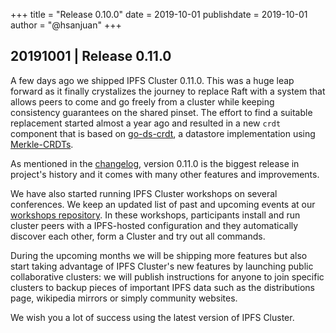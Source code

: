 +++
title = "Release 0.10.0"
date = 2019-10-01
publishdate = 2019-10-01
author = "@hsanjuan"
+++

## 20191001 | Release 0.11.0

A few days ago we shipped IPFS Cluster 0.11.0. This was a huge leap forward as
it finally crystalizes the journey to replace Raft with a system that allows
peers to come and go freely from a cluster while keeping consistency
guarantees on the shared pinset. The effort to find a suitable replacement
started almost a year ago and resulted in a new `crdt` component that is based
on [go-ds-crdt](https://github.com/ipfs/go-ds-crdt), a datastore
implementation using
[Merkle-CRDTs](https://hector.link/presentations/merkle-crdts/merkle-crdts.pdf).

As mentioned in the
[changelog](https://github.com/ipfs/ipfs-cluster/blob/master/CHANGELOG.md),
version 0.11.0 is the biggest release in project's history and it comes with
many other features and improvements.

We have also started running IPFS Cluster workshops on several conferences. We
keep an updated list of past and upcoming events at our
[workshops repository](https://github.com/ipfs-cluster/workshop). In these
workshops, participants install and run cluster peers with a IPFS-hosted
configuration and they automatically discover each other, form a Cluster
and try out all commands.

During the upcoming months we will be shipping more features but also start
taking advantage of IPFS Cluster's new features by launching public
collaborative clusters: we will publish instructions for anyone to join
specific clusters to backup pieces of important IPFS data such as the
distributions page, wikipedia mirrors or simply community websites.

We wish you a lot of success using the latest version of IPFS Cluster.
